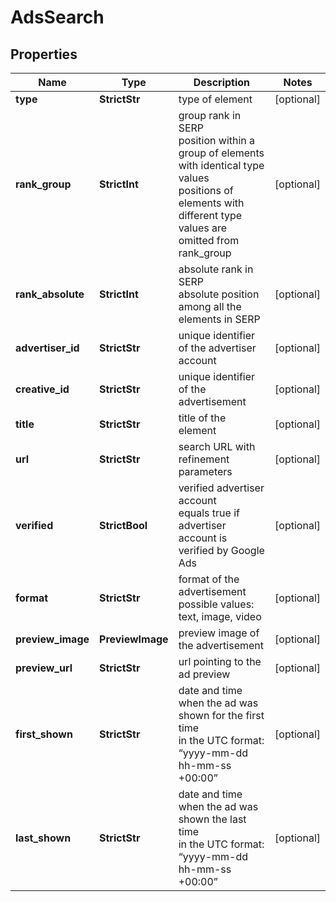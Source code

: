# AdsSearch


## Properties

| Name | Type | Description | Notes |
|------------ | ------------- | ------------- | -------------|
**type** | **StrictStr** | type of element |[optional]|
**rank_group** | **StrictInt** | group rank in SERP<br>position within a group of elements with identical type values<br>positions of elements with different type values are omitted from rank_group |[optional]|
**rank_absolute** | **StrictInt** | absolute rank in SERP<br>absolute position among all the elements in SERP |[optional]|
**advertiser_id** | **StrictStr** | unique identifier of the advertiser account |[optional]|
**creative_id** | **StrictStr** | unique identifier of the advertisement |[optional]|
**title** | **StrictStr** | title of the element |[optional]|
**url** | **StrictStr** | search URL with refinement parameters |[optional]|
**verified** | **StrictBool** | verified advertiser account<br>equals true if advertiser account is verified by Google Ads |[optional]|
**format** | **StrictStr** | format of the advertisement<br>possible values: text, image, video |[optional]|
**preview_image** | **PreviewImage** | preview image of the advertisement |[optional]|
**preview_url** | **StrictStr** | url pointing to the ad preview |[optional]|
**first_shown** | **StrictStr** | date and time when the ad was shown for the first time<br>in the UTC format: “yyyy-mm-dd hh-mm-ss +00:00” |[optional]|
**last_shown** | **StrictStr** | date and time when the ad was shown the last time<br>in the UTC format: “yyyy-mm-dd hh-mm-ss +00:00” |[optional]|